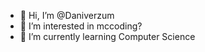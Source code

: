 - 👋 Hi, I’m @Daniverzum
- 👀 I’m interested in mccoding?
- 🌱 I’m currently learning Computer Science
